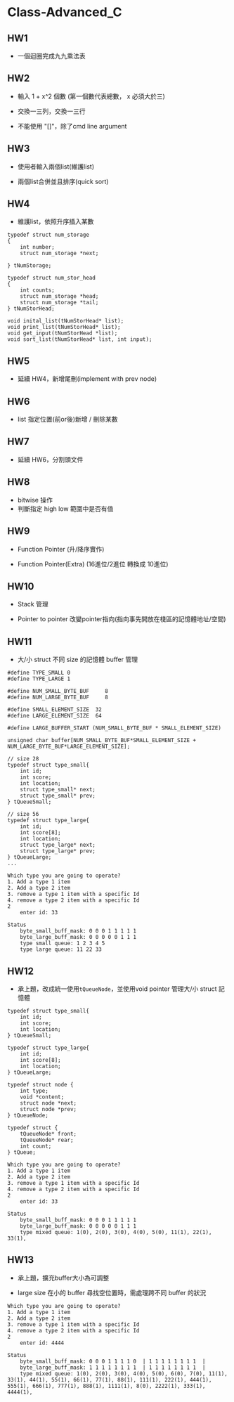 # Class-Advanced_C

## HW1
- 一個迴圈完成九九乘法表

## HW2
- 輸入 1 + x^2 個數 (第一個數代表總數， x 必須大於三)

- 交換一三列，交換一三行

- 不能使用 "[]"，除了cmd line argument

## HW3
- 使用者輸入兩個list(維護list)

- 兩個list合併並且排序(quick sort)

## HW4
- 維護list，依照升序插入某數
``` c=
typedef struct num_storage
{
    int number;
    struct num_storage *next;
    
} tNumStorage;

typedef struct num_stor_head
{
    int counts;
    struct num_storage *head;
    struct num_storage *tail;
} tNumStorHead;

void inital_list(tNumStorHead* list);
void print_list(tNumStorHead* list);
void get_input(tNumStorHead *list);
void sort_list(tNumStorHead* list, int input);
```

## HW5
- 延續 HW4，新增尾刪(implement with prev node)

## HW6
- list 指定位置(前or後)新增 / 刪除某數

## HW7
- 延續 HW6，分割頭文件

## HW8
- bitwise 操作
- 判斷指定 high low 範圍中是否有值

## HW9
- Function Pointer (升/降序實作)

- Function Pointer(Extra) (16進位/2進位 轉換成 10進位)

## HW10
- Stack 管理

- Pointer to pointer 改變pointer指向(指向事先開放在棧區的記憶體地址/空間)

## HW11
- 大/小 struct 不同 size 的記憶體 buffer 管理
```c=
#define TYPE_SMALL 0
#define TYPE_LARGE 1

#define NUM_SMALL_BYTE_BUF     8
#define NUM_LARGE_BYTE_BUF     8

#define SMALL_ELEMENT_SIZE  32
#define LARGE_ELEMENT_SIZE  64

#define LARGE_BUFFER_START (NUM_SMALL_BYTE_BUF * SMALL_ELEMENT_SIZE)

unsigned char buffer[NUM_SMALL_BYTE_BUF*SMALL_ELEMENT_SIZE + NUM_LARGE_BYTE_BUF*LARGE_ELEMENT_SIZE];

// size 28
typedef struct type_small{
    int id;
    int score;
    int location;
    struct type_small* next;
    struct type_small* prev;
} tQueueSmall;

// size 56
typedef struct type_large{
    int id;
    int score[8];
    int location;
    struct type_large* next;
    struct type_large* prev;
} tQueueLarge;
...
```

```shell=
Which type you are going to operate?
1. Add a type 1 item
2. Add a type 2 item
3. remove a type 1 item with a specific Id
4. remove a type 2 item with a specific Id
2
	enter id: 33

Status
	byte_small_buff_mask: 0 0 0 1 1 1 1 1
	byte_large_buff_mask: 0 0 0 0 0 1 1 1
	type small queue: 1 2 3 4 5
	type large queue: 11 22 33
```

## HW12
- 承上題，改成統一使用`tQueueNode`，並使用void pointer 管理大/小 struct 記憶體
```c=
typedef struct type_small{
    int id;
    int score;
    int location;
} tQueueSmall;

typedef struct type_large{
    int id;
    int score[8];
    int location;
} tQueueLarge;

typedef struct node {
    int type;
    void *content;
    struct node *next;
    struct node *prev;
} tQueueNode;

typedef struct {
    tQueueNode* front;
    tQueueNode* rear;
    int count;
} tQueue;
```

```shell=
Which type you are going to operate?
1. Add a type 1 item
2. Add a type 2 item
3. remove a type 1 item with a specific Id
4. remove a type 2 item with a specific Id
2
	enter id: 33

Status
	byte_small_buff_mask: 0 0 0 1 1 1 1 1
	byte_large_buff_mask: 0 0 0 0 0 1 1 1
	type mixed queue: 1(0), 2(0), 3(0), 4(0), 5(0), 11(1), 22(1), 33(1),
```

## HW13
- 承上題，擴充buffer大小為可調整

- large size 在小的 buffer 尋找空位置時，需處理跨不同 buffer 的狀況

```shell=
Which type you are going to operate?
1. Add a type 1 item
2. Add a type 2 item
3. remove a type 1 item with a specific Id
4. remove a type 2 item with a specific Id
2
	enter id: 4444

Status
	byte_small_buff_mask: 0 0 0 1 1 1 1 0  | 1 1 1 1 1 1 1 1  |
	byte_large_buff_mask: 1 1 1 1 1 1 1 1  | 1 1 1 1 1 1 1 1  |
	type mixed queue: 1(0), 2(0), 3(0), 4(0), 5(0), 6(0), 7(0), 11(1), 33(1), 44(1), 55(1), 66(1), 77(1), 88(1), 111(1), 222(1), 444(1), 555(1), 666(1), 777(1), 888(1), 1111(1), 8(0), 2222(1), 333(1), 4444(1),
```